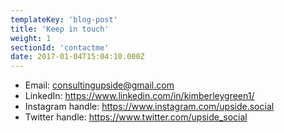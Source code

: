 ```yaml
---
templateKey: 'blog-post'
title: 'Keep in touch'
weight: 1
sectionId: 'contactme'
date: 2017-01-04T15:04:10.000Z
---
```


* Email: consultingupside@gmail.com
* LinkedIn: https://www.linkedin.com/in/kimberleygreen1/
* Instagram handle: https://www.instagram.com/upside.social
* Twitter handle: https://www.twitter.com/upside_social